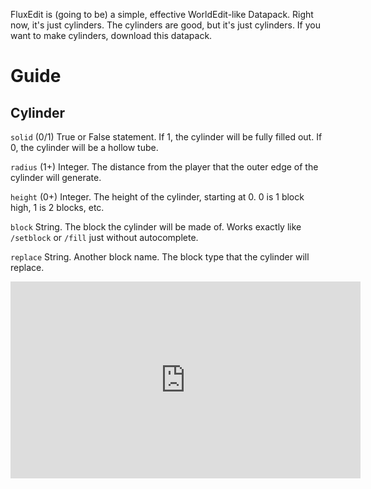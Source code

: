 FluxEdit is (going to be) a simple, effective WorldEdit-like Datapack.
Right now, it's just cylinders. 
The cylinders are good, but it's just cylinders.
If you want to make cylinders, download this datapack.


# Guide

## Cylinder

`solid` (0/1) True or False statement. If 1, the cylinder will be fully filled out. If 0, the cylinder will be a hollow tube.

`radius` (1+) Integer. The distance from the player that the outer edge of the cylinder will generate.

`height` (0+) Integer. The height of the cylinder, starting at 0. 0 is 1 block high, 1 is 2 blocks, etc.

`block` String. The block the cylinder will be made of. Works exactly like `/setblock` or `/fill` just without autocomplete.

`replace` String. Another block name. The block type that the cylinder will replace.

<iframe width="560" height="315" src="https://www.youtube-nocookie.com/embed/Jbbh8b3YC0k" title="YouTube video player" frameborder="0" allow="accelerometer; autoplay; clipboard-write; encrypted-media; gyroscope; picture-in-picture; web-share" allowfullscreen></iframe>
